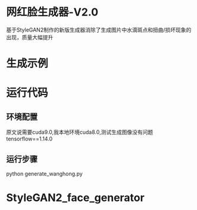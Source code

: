 # 网红脸生成器-V2.0
基于StyleGAN2制作的新版生成器消除了生成图片中水滴斑点和扭曲/损坏现象的出现，质量大幅提升



# 生成示例





# 运行代码
## 环境配置
原文说需要cuda9.0,我本地环境cuda8.0,测试生成图像没有问题
tensorflow==1.14.0


## 运行步骤
python generate_wanghong.py
# StyleGAN2_face_generator
